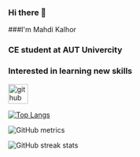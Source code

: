 ### Hi there 👋
###I'm Mahdi Kalhor
### CE student at AUT Univercity
### Interested in learning new skills

[<img src='https://cdn.jsdelivr.net/npm/simple-icons@3.0.1/icons/github.svg' alt='github' height='40'>](https://github.com/mahdikalhor1)  

[![Top Langs](https://github-readme-stats.vercel.app/api/top-langs/?username=mahdikalhor1)](https://github.com/anuraghazra/github-readme-stats)

![GitHub metrics](https://metrics.lecoq.io/mahdikalhor1)  

![GitHub streak stats](https://streak-stats.demolab.com/?user=mahdikalhor1)  
